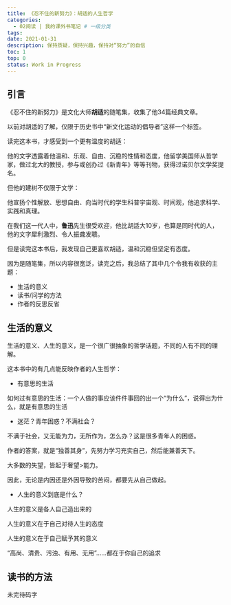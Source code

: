 ```yaml
---
title: 《忍不住的新努力》：胡适的人生哲学
categories:
  - 02阅读 | 我的课外书笔记 # 一级分类
tags:
date: 2021-01-31
description: 保持质疑，保持兴趣，保持对“努力”的自信
toc: 1
top: 0
status: Work in Progress
---
```


## 引言

《忍不住的新努力》是文化大师**胡适**的随笔集，收集了他34篇经典文章。

以前对胡适的了解，仅限于历史书中“新文化运动的倡导者”这样一个标签。

读完这本书，才感受到一个更有温度的胡适：

他的文字透露着他温和、乐观、自由、沉稳的性情和态度，他留学美国师从哲学家，做过北大的教授，参与或创办过《新青年》等等刊物，获得过诺贝尔文学奖提名。

但他的建树不仅限于文学：

他宣扬个性解放、思想自由、向当时代的学生科普宇宙观、时间观，他追求科学、实践和真理。

在我们这一代人中，**鲁迅**先生很受欢迎，他比胡适大10岁，也算是同时代的人，他的文字犀利激烈、令人振聋发聩。

但是读完这本书后，我发现自己更喜欢胡适，温和沉稳但坚定有态度。

因为是随笔集，所以内容很宽泛，读完之后，我总结了其中几个令我有收获的主题：

- 生活的意义
- 读书/问学的方法
- 作者的反思反省

## 生活的意义

生活的意义、人生的意义，是一个很广很抽象的哲学话题，不同的人有不同的理解。

这本书中的有几点能反映作者的人生哲学：

- 有意思的生活

如何过有意思的生活：一个人做的事应该件件事回的出一个“为什么”，说得出为什么，就是有意思的生活

- 迷茫？青年困惑？不满社会？

不满于社会，又无能为力，无所作为，怎么办？这是很多青年人的困惑。

作者的答案，就是“独善其身”，先努力学习充实自己，然后能兼善天下。

大多数的失望，皆起于奢望>能力。

因此，无论是内因还是外因导致的苦闷，都要先从自己做起。

- 人生的意义到底是什么？

人生的意义是各人自己造出来的

人生的意义在于自己对待人生的态度

人生的意义在于自己赋予其的意义

“高尚、清贵、污浊、有用、无用”......都在于你自己的追求


## 读书的方法

未完待码字